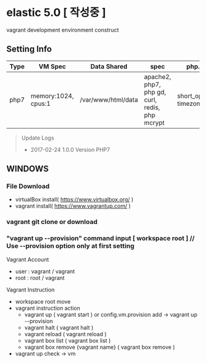 # elastic 5.0  [ 작성중 ] 
vagrant development environment construct

## Setting Info
Type | VM Spec | Data Shared | spec | php.ini setting
------------ | ------------- | ------------- | ------------- | -------------
php7 | memory:1024, cpus:1 | /var/www/html/data | apache2, php7, php gd, curl, redis, php mcrypt | short_open_tag=on, timezone=Asia/Seoul


> Update Logs
> - 2017-02-24 1.0.0 Version PHP7


## WINDOWS

### File Download
   * virtualBox install( https://www.virtualbox.org/ )
   * vagrant install( https://www.vagrantup.com/ )
   
### vagrant git clone or download
   
### "vagrant up --provision" command input [ workspace root ]  // Use --provision option only at first setting

Vagrant Account
* user : vagrant / vagrant
* root : root / vagrant

Vagrant Instruction
* workspace root move
* vagrant instruction action
  - vagrant up ( vagrant start ) or config.vm.provision add -> vagrant up --provision
  - vagrant halt ( vagrant halt )
  - vagrant reload ( vagrant reload )
  - vagrant box list ( vagrant box list )
  - vagrant box remove {vagrant name} ( vagrant box remove )
* vagrant up check -> vm

